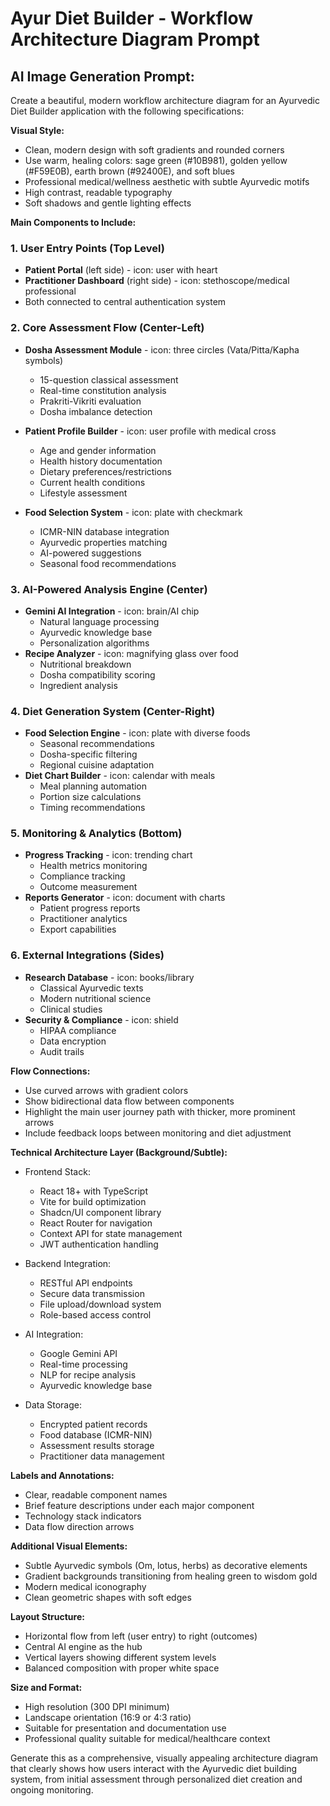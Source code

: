 # Ayur Diet Builder - Workflow Architecture Diagram Prompt

## AI Image Generation Prompt:

Create a beautiful, modern workflow architecture diagram for an Ayurvedic Diet Builder application with the following specifications:

**Visual Style:**
- Clean, modern design with soft gradients and rounded corners
- Use warm, healing colors: sage green (#10B981), golden yellow (#F59E0B), earth brown (#92400E), and soft blues
- Professional medical/wellness aesthetic with subtle Ayurvedic motifs
- High contrast, readable typography
- Soft shadows and gentle lighting effects

**Main Components to Include:**

### 1. User Entry Points (Top Level)
- **Patient Portal** (left side) - icon: user with heart
- **Practitioner Dashboard** (right side) - icon: stethoscope/medical professional
- Both connected to central authentication system

### 2. Core Assessment Flow (Center-Left)
- **Dosha Assessment Module** - icon: three circles (Vata/Pitta/Kapha symbols)
  - 15-question classical assessment
  - Real-time constitution analysis
  - Prakriti-Vikriti evaluation
  - Dosha imbalance detection
  
- **Patient Profile Builder** - icon: user profile with medical cross
  - Age and gender information
  - Health history documentation
  - Dietary preferences/restrictions
  - Current health conditions
  - Lifestyle assessment
  
- **Food Selection System** - icon: plate with checkmark
  - ICMR-NIN database integration
  - Ayurvedic properties matching
  - AI-powered suggestions
  - Seasonal food recommendations

### 3. AI-Powered Analysis Engine (Center)
- **Gemini AI Integration** - icon: brain/AI chip
  - Natural language processing
  - Ayurvedic knowledge base
  - Personalization algorithms
- **Recipe Analyzer** - icon: magnifying glass over food
  - Nutritional breakdown
  - Dosha compatibility scoring
  - Ingredient analysis

### 4. Diet Generation System (Center-Right)
- **Food Selection Engine** - icon: plate with diverse foods
  - Seasonal recommendations
  - Dosha-specific filtering
  - Regional cuisine adaptation
- **Diet Chart Builder** - icon: calendar with meals
  - Meal planning automation
  - Portion size calculations
  - Timing recommendations

### 5. Monitoring & Analytics (Bottom)
- **Progress Tracking** - icon: trending chart
  - Health metrics monitoring
  - Compliance tracking
  - Outcome measurement
- **Reports Generator** - icon: document with charts
  - Patient progress reports
  - Practitioner analytics
  - Export capabilities

### 6. External Integrations (Sides)
- **Research Database** - icon: books/library
  - Classical Ayurvedic texts
  - Modern nutritional science
  - Clinical studies
- **Security & Compliance** - icon: shield
  - HIPAA compliance
  - Data encryption
  - Audit trails

**Flow Connections:**
- Use curved arrows with gradient colors
- Show bidirectional data flow between components
- Highlight the main user journey path with thicker, more prominent arrows
- Include feedback loops between monitoring and diet adjustment

**Technical Architecture Layer (Background/Subtle):**
- Frontend Stack:
  - React 18+ with TypeScript
  - Vite for build optimization
  - Shadcn/UI component library
  - React Router for navigation
  - Context API for state management
  - JWT authentication handling
  
- Backend Integration:
  - RESTful API endpoints
  - Secure data transmission
  - File upload/download system
  - Role-based access control
  
- AI Integration:
  - Google Gemini API
  - Real-time processing
  - NLP for recipe analysis
  - Ayurvedic knowledge base
  
- Data Storage:
  - Encrypted patient records
  - Food database (ICMR-NIN)
  - Assessment results storage
  - Practitioner data management

**Labels and Annotations:**
- Clear, readable component names
- Brief feature descriptions under each major component
- Technology stack indicators
- Data flow direction arrows

**Additional Visual Elements:**
- Subtle Ayurvedic symbols (Om, lotus, herbs) as decorative elements
- Gradient backgrounds transitioning from healing green to wisdom gold
- Modern medical iconography
- Clean geometric shapes with soft edges

**Layout Structure:**
- Horizontal flow from left (user entry) to right (outcomes)
- Central AI engine as the hub
- Vertical layers showing different system levels
- Balanced composition with proper white space

**Size and Format:**
- High resolution (300 DPI minimum)
- Landscape orientation (16:9 or 4:3 ratio)
- Suitable for presentation and documentation use
- Professional quality suitable for medical/healthcare context

Generate this as a comprehensive, visually appealing architecture diagram that clearly shows how users interact with the Ayurvedic diet building system, from initial assessment through personalized diet creation and ongoing monitoring.